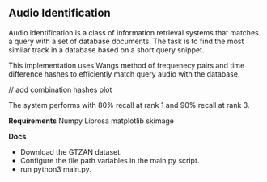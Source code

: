 ## Audio Identification

Audio identification is a class of information retrieval systems that matches a query with a set of database documents. The task is to find the most similar track in a database based on a short query snippet.

This implementation uses Wangs method of frequenecy pairs and time difference hashes to efficiently match query audio with the database.

// add combination hashes plot

The system performs with 80% recall at rank 1 and 90% recall at rank 3.

**Requirements**
Numpy
Librosa
matplotlib
skimage

**Docs**
- Download the GTZAN dataset.
- Configure the file path variables in the main.py script.
- run python3 main.py.